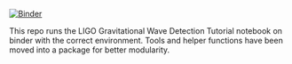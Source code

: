 [![Binder](https://mybinder.org/badge_logo.svg)](https://mybinder.org/v2/gh/UCB-stat-159-s23/hw02-dnevinrichards01/HEAD?labpath=LOSC_Event_tutorial.ipynb)

This repo runs the LIGO Gravitational Wave Detection Tutorial notebook on binder with the correct environment. Tools and helper functions have been moved into a package for better modularity. 